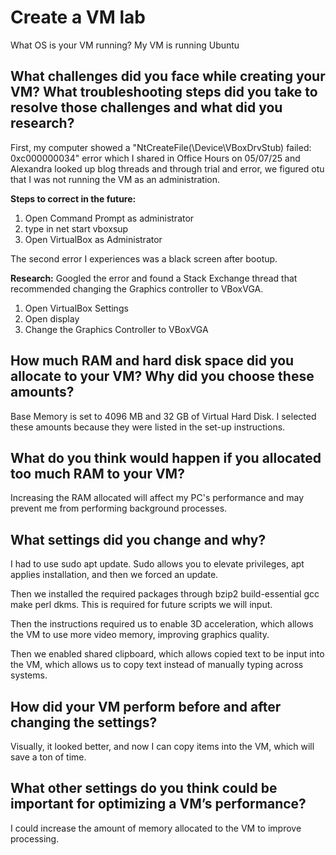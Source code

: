# Create a VM lab
What OS is your VM running? 
    My VM is running Ubuntu
## What challenges did you face while creating your VM? What troubleshooting steps did you take to resolve those challenges and what did you research?
First, my computer showed a "NtCreateFile(\Device\VBoxDrvStub) failed: 0xc000000034" error which I shared in Office Hours on 05/07/25 and Alexandra looked up blog threads and through trial and error, we figured otu that I was not running the VM as an administration.
        
**Steps to correct in the future:**
1. Open Command Prompt as administrator
2. type in net start vboxsup
3. Open VirtualBox as Administrator


The second error I experiences was a black screen after bootup.
        
**Research:** Googled the error and found a Stack Exchange thread that recommended changing the Graphics controller to VBoxVGA.
1. Open VirtualBox Settings
2. Open display
3. Change the Graphics Controller to VBoxVGA

## How much RAM and hard disk space did you allocate to your VM? Why did you choose these amounts?
Base Memory is set to 4096 MB and 32 GB of Virtual Hard Disk. I selected these amounts because they were listed in the set-up instructions.
## What do you think would happen if you allocated too much RAM to your VM?
Increasing the RAM allocated will affect my PC's performance and may prevent me from performing background processes.
## What settings did you change and why?
I had to use sudo apt update. Sudo allows you to elevate privileges, apt applies installation, and then we forced an update. 

Then we installed the required packages through bzip2 build-essential gcc make perl dkms. This is required for future scripts we will input.

Then the instructions required us to enable 3D acceleration, which allows the VM to use more video memory, improving graphics quality. 

Then we enabled shared clipboard, which allows copied text to be input into the VM, which allows us to copy text instead of manually typing across systems.
## How did your VM perform before and after changing the settings?
Visually, it looked better, and now I can copy items into the VM, which will save a ton of time.
## What other settings do you think could be important for optimizing a VM’s performance?
I could increase the amount of memory allocated to the VM to improve processing. 

